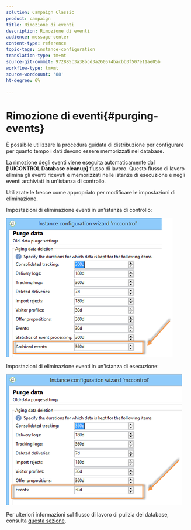 ```yaml
---
solution: Campaign Classic
product: campaign
title: Rimozione di eventi
description: Rimozione di eventi
audience: message-center
content-type: reference
topic-tags: instance-configuration
translation-type: tm+mt
source-git-commit: 972885c3a38bcd3a260574bacbb3f507e11ae05b
workflow-type: tm+mt
source-wordcount: '88'
ht-degree: 6%

---
```



# Rimozione di eventi{#purging-events}

È possibile utilizzare la procedura guidata di distribuzione per configurare per quanto tempo i dati devono essere memorizzati nel database.

La rimozione degli eventi viene eseguita automaticamente dal **[!UICONTROL Database cleanup]** flusso di lavoro. Questo flusso di lavoro elimina gli eventi ricevuti e memorizzati nelle istanze di esecuzione e negli eventi archiviati in un&#39;istanza di controllo.

Utilizzate le frecce come appropriato per modificare le impostazioni di eliminazione.

Impostazioni di eliminazione eventi in un&#39;istanza di controllo:

![](assets/messagecenter_delete_events_001.png)

Impostazioni di eliminazione eventi in un&#39;istanza di esecuzione:

![](assets/messagecenter_delete_events_002.png)

Per ulteriori informazioni sul flusso di lavoro di pulizia del database, consulta [questa sezione](../../production/using/database-cleanup-workflow.md).
